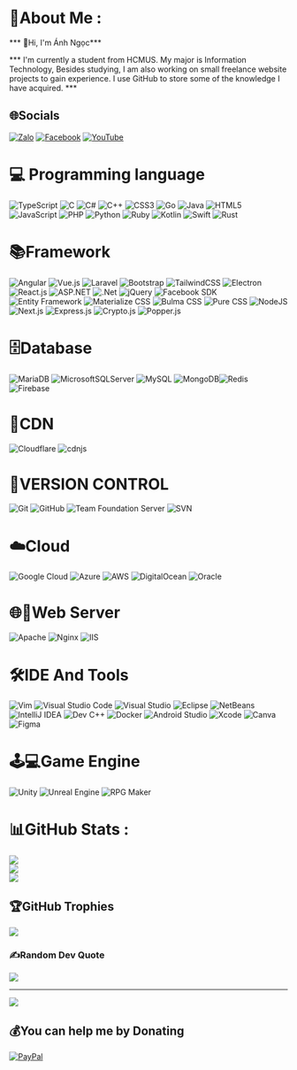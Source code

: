 # 💫About Me :
*** 👋Hi, I'm Ánh Ngọc***

*** I'm currently a student from HCMUS. My major is Information Technology, Besides studying, I am also working on small freelance website projects to gain experience. I use GitHub to store some of the knowledge I have acquired. ***

## 🌐Socials
[![Zalo](https://img.shields.io/badge/Zalo-%230077B5.svg?logo=zalo&logoColor=white)](https://zaloapp.com/qr/p/1rjyqe2adw3ux?src=qr) 
[![Facebook](https://img.shields.io/badge/Facebook-%231877F2.svg?logo=Facebook&logoColor=white)](https://facebook.com/https://www.facebook.com/) 
[![YouTube](https://img.shields.io/badge/YouTube-%23FF0000.svg?logo=YouTube&logoColor=white)](https://www.youtube.com/@) 

# 💻 Programming language
![TypeScript](https://img.shields.io/badge/typescript-%23007ACC.svg?style=plastic&logo=typescript&logoColor=white)
![C](https://img.shields.io/badge/c-%2300599C.svg?style=plastic&logo=c&logoColor=white)
![C#](https://img.shields.io/badge/c%23-%23239120.svg?style=plastic&logo=c-sharp&logoColor=white)
![C++](https://img.shields.io/badge/c++-%2300599C.svg?style=plastic&logo=c%2B%2B&logoColor=white)
![CSS3](https://img.shields.io/badge/css3-%231572B6.svg?style=plastic&logo=css3&logoColor=white)
![Go](https://img.shields.io/badge/go-%2300ADD8.svg?style=plastic&logo=go&logoColor=white)
![Java](https://img.shields.io/badge/java-%23ED8B00.svg?style=plastic&logo=java&logoColor=white)
![HTML5](https://img.shields.io/badge/html5-%23E34F26.svg?style=plastic&logo=html5&logoColor=white)
![JavaScript](https://img.shields.io/badge/javascript-%23323330.svg?style=plastic&logo=javascript&logoColor=%23F7DF1E)
![PHP](https://img.shields.io/badge/php-%23777BB4.svg?style=plastic&logo=php&logoColor=white)
![Python](https://img.shields.io/badge/python-3670A0?style=plastic&logo=python&logoColor=ffdd54) 
![Ruby](https://img.shields.io/badge/ruby-%23CC342D.svg?style=plastic&logo=ruby&logoColor=white)
![Kotlin](https://img.shields.io/badge/kotlin-%230095D5.svg?style=plastic&logo=kotlin&logoColor=white)
![Swift](https://img.shields.io/badge/swift-%23FA7343.svg?style=plastic&logo=swift&logoColor=white)
![Rust](https://img.shields.io/badge/rust-%23000000.svg?style=plastic&logo=rust&logoColor=white)

# 📚Framework
![Angular](https://img.shields.io/badge/angular-%23E23237.svg?style=plastic&logo=angular&logoColor=white) 
![Vue.js](https://img.shields.io/badge/vuejs-%2335495e.svg?style=plastic&logo=vue-dot-js&logoColor=%234FC08D) 
![Laravel](https://img.shields.io/badge/laravel-%23FF2D20.svg?style=plastic&logo=laravel&logoColor=white)
![Bootstrap](https://img.shields.io/badge/bootstrap-%23563D7C.svg?style=plastic&logo=bootstrap&logoColor=white) 
![TailwindCSS](https://img.shields.io/badge/tailwindcss-%2338B2AC.svg?style=plastic&logo=tailwind-css&logoColor=white) 
![Electron](https://img.shields.io/badge/electron-%2347848F.svg?style=plastic&logo=electron&logoColor=white) 
![React.js](https://img.shields.io/badge/react-%2320232a.svg?style=plastic&logo=react&logoColor=%2361DAFB) 
![ASP.NET](https://img.shields.io/badge/asp.net-%23009639.svg?style=plastic&logo=dot-net&logoColor=white)
![.Net](https://img.shields.io/badge/.NET-5C2D91?style=plastic&logo=.net&logoColor=white)
![jQuery](https://img.shields.io/badge/jquery-%230769AD.svg?style=plastic&logo=jquery&logoColor=white)
![Facebook SDK](https://img.shields.io/badge/facebook_sdk-%233b5998.svg?style=plastic&logo=facebook&logoColor=white) 
![Entity Framework](https://img.shields.io/badge/entity_framework-%23237a7a.svg?style=plastic&logo=entity-framework&logoColor=white) 
![Materialize CSS](https://img.shields.io/badge/materialize_css-%23EE6E73.svg?style=plastic&logo=materializecss&logoColor=white) 
![Bulma CSS](https://img.shields.io/badge/bulma_css-%2300D1B2.svg?style=plastic&logo=bulma&logoColor=white) 
![Pure CSS](https://img.shields.io/badge/pure_css-%23010101.svg?style=plastic&logo=purecss&logoColor=white)
![NodeJS](https://img.shields.io/badge/node.js-6DA55F?style=plastic&logo=node.js&logoColor=white)
![Next.js](https://img.shields.io/badge/next.js-%23000000.svg?style=plastic&logo=nextdotjs&logoColor=white)
![Express.js](https://img.shields.io/badge/express.js-%23000000.svg?style=plastic&logo=express&logoColor=white)
![Crypto.js](https://img.shields.io/badge/crypto.js-%23000000.svg?style=plastic&logo=crypto&logoColor=white)
![Popper.js](https://img.shields.io/badge/popper.js-%23000000.svg?style=plastic&logo=popper&logoColor=white)

# 🗄️Database
![MariaDB](https://img.shields.io/badge/MariaDB-003545?style=plastic&logo=mariadb&logoColor=white) ![MicrosoftSQLServer](https://img.shields.io/badge/Microsoft%20SQL%20Sever-CC2927?style=plastic&logo=microsoft%20sql%20server&logoColor=white) ![MySQL](https://img.shields.io/badge/mysql-%2300f.svg?style=plastic&logo=mysql&logoColor=white) ![MongoDB](https://img.shields.io/badge/MongoDB-%234ea94b.svg?style=plastic&logo=mongodb&logoColor=white)![Redis](https://img.shields.io/badge/Redis-DC382D?style=plastic&logo=redis&logoColor=white)
![Firebase](https://img.shields.io/badge/firebase-%23039BE5.svg?style=plastic&logo=firebase)

# 🚀CDN
![Cloudflare](https://img.shields.io/badge/Cloudflare-F38020?style=plastic&logo=Cloudflare&logoColor=white)
![cdnjs](https://img.shields.io/badge/cdnjs-%23000000.svg?style=plastic&logo=cdnjs&logoColor=white)

# 🔄VERSION CONTROL
![Git](https://img.shields.io/badge/Git-F05032?style=for-the-badge&logo=git&logoColor=white)
![GitHub](https://img.shields.io/badge/GitHub-181717?style=for-the-badge&logo=github&logoColor=white)
![Team Foundation Server](https://img.shields.io/badge/Team%20Foundation%20Server-FF6C37?style=for-the-badge&logo=tfs&logoColor=white)
![SVN](https://img.shields.io/badge/SVN-809CC9?style=for-the-badge&logo=subversion&logoColor=white)

# ☁️Cloud
![Google Cloud](https://img.shields.io/badge/Google%20Cloud-%234285F4.svg?style=plastic&logo=google-cloud&logoColor=white)
![Azure](https://img.shields.io/badge/azure-%230072C6.svg?style=plastic&logo=azure-devops&logoColor=white) 
![AWS](https://img.shields.io/badge/AWS-%23FF9900.svg?style=plastic&logo=amazon-aws&logoColor=white)
![DigitalOcean](https://img.shields.io/badge/DigitalOcean-%230167ff.svg?style=plastic&logo=digitalOcean&logoColor=white)
![Oracle](https://img.shields.io/badge/Oracle-F80000?style=plastic&logo=oracle&logoColor=white)

# 🌐🔧Web Server
![Apache](https://img.shields.io/badge/apache-%23D42029.svg?style=plastic&logo=apache&logoColor=white)
![Nginx](https://img.shields.io/badge/nginx-%23009639.svg?style=plastic&logo=nginx&logoColor=white)
![IIS](https://img.shields.io/badge/IIS-%23030A4E.svg?style=plastic&logo=microsoft-iis&logoColor=white)

# 🛠️IDE And Tools

![Vim](https://img.shields.io/badge/Vim-019733?style=for-the-badge&logo=vim&logoColor=white)
![Visual Studio Code](https://img.shields.io/badge/Visual%20Studio%20Code-0078d7?style=for-the-badge&logo=visual-studio-code&logoColor=white)
![Visual Studio](https://img.shields.io/badge/Visual%20Studio-5C2D91?style=for-the-badge&logo=visual-studio&logoColor=white)
![Eclipse](https://img.shields.io/badge/Eclipse-2C2255?style=for-the-badge&logo=eclipse&logoColor=white)
![NetBeans](https://img.shields.io/badge/NetBeans-1B6AC6?style=for-the-badge&logo=apache-netbeans-ide&logoColor=white) 
![IntelliJ IDEA](https://img.shields.io/badge/IntelliJ_IDEA-000000?style=for-the-badge&logo=intellij-idea&logoColor=white)
![Dev C++](https://img.shields.io/badge/Dev_C++-474A8A?style=for-the-badge&logo=dev-c%2B%2B&logoColor=white)
![Docker](https://img.shields.io/badge/docker-%230db7ed.svg?style=plastic&logo=docker&logoColor=white)
![Android Studio](https://img.shields.io/badge/Android_Studio-3DDC84?style=for-the-badge&logo=android-studio&logoColor=white)
![Xcode](https://img.shields.io/badge/Xcode-007ACC?style=for-the-badge&logo=xcode&logoColor=white)
![Canva](https://img.shields.io/badge/canva-%23f5820d.svg?style=plastic&logo=canva&logoColor=white)
![Figma](https://img.shields.io/badge/figma-%23F24E1E.svg?style=plastic&logo=figma&logoColor=white)

# 🕹️💻Game Engine
![Unity](https://img.shields.io/badge/Unity-100000?style=for-the-badge&logo=unity&logoColor=white)
![Unreal Engine](https://img.shields.io/badge/Unreal_Engine-313131?style=for-the-badge&logo=unreal-engine&logoColor=white)
![RPG Maker](https://img.shields.io/badge/RPG_Maker-000000?style=for-the-badge&logo=rpgmaker&logoColor=white)


# 📊GitHub Stats :
![](https://github-readme-stats.vercel.app/api?username=nuhoangcodon99&theme=highcontrast&hide_border=false&include_all_commits=false&count_private=false)<br/>
![](https://github-readme-streak-stats.herokuapp.com/?user=nuhoangcodon99&theme=highcontrast&hide_border=false)<br/>
![](https://github-readme-stats.vercel.app/api/top-langs/?username=nuhoangcodon99&theme=highcontrast&hide_border=false&include_all_commits=false&count_private=false&layout=compact)

## 🏆GitHub Trophies
![](https://github-trophies.vercel.app/?username=nuhoangcodon99&theme=matrix&no-frame=false&no-bg=false&margin-w=4)

### ✍️Random Dev Quote
![](https://quotes-github-readme.vercel.app/api?type=horizontal&theme=dark)

---
[![](https://visitcount.itsvg.in/api?id=nuhoangcodon99&label=Profile%20Views&color=12&pretty=true)](https://visitcount.itsvg.in)

## 💰You can help me by Donating
  [![PayPal](https://img.shields.io/badge/PayPal-00457C?style=for-the-badge&logo=paypal&logoColor=white)](https://www.paypal.com/paypalme/nuhoangcodon99)
